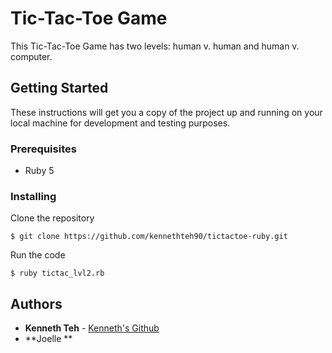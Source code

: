 # Tic-Tac-Toe Game

This Tic-Tac-Toe Game has two levels: human v. human and human v. computer. 

## Getting Started

These instructions will get you a copy of the project up and running on your local machine for development and testing purposes.

### Prerequisites

* Ruby 5

### Installing

Clone the repository
```
$ git clone https://github.com/kennethteh90/tictactoe-ruby.git
```

Run the code
```
$ ruby tictac_lvl2.rb
```

## Authors

* **Kenneth Teh** - [Kenneth's Github](https://github.com/kennethteh90)
* **Joelle ** 
